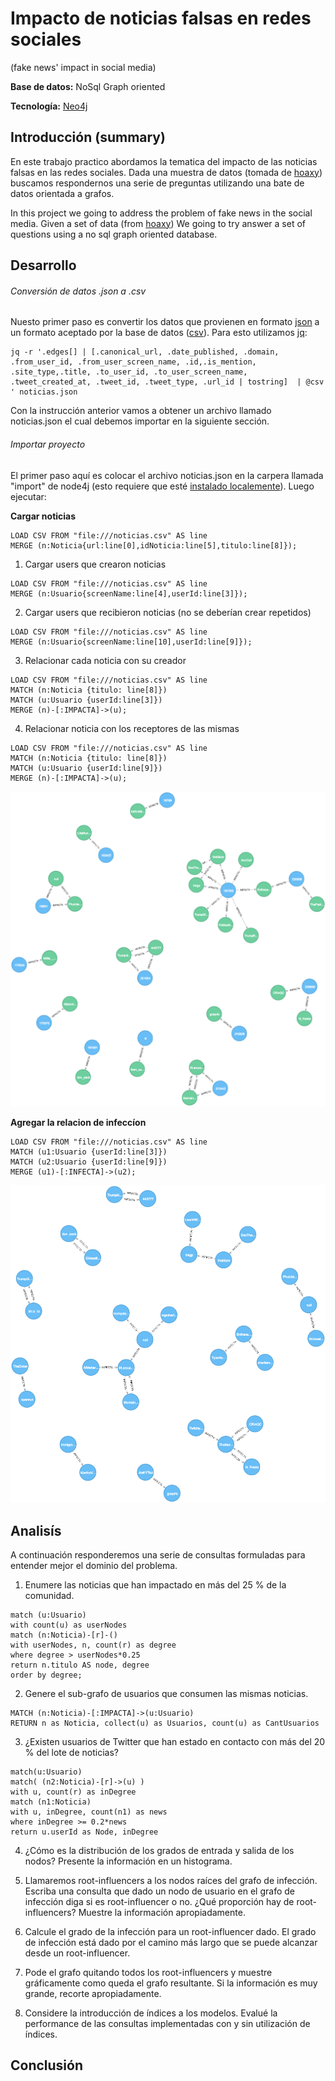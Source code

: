 # Impacto de noticias falsas en redes sociales
(fake news' impact in social media)

**Base de datos:** NoSql Graph oriented

**Tecnología:** [Neo4j](https://neo4j.com)

## Introducción (summary)

 En este trabajo practico abordamos la tematica del impacto de las noticias falsas en las redes sociales. Dada una muestra de datos (tomada de [hoaxy](http://hoaxy.iuni.iu.edu)) buscamos respondernos una serie de preguntas utilizando una bate de datos orientada a grafos.
 
 In this project we going to address the problem of fake news in the social media. Given a set of data (from [hoaxy](http://hoaxy.iuni.iu.edu)) We going to try answer a set of questions using a no sql graph oriented database.

## Desarrollo

###### Conversión de datos .json a .csv
 Nuesto primer paso es convertir los datos que provienen en formato [json](http://www.json.org) a un formato aceptado por la base de datos ([csv](https://en.wikipedia.org/wiki/Comma-separated_values)). Para esto utilizamos [jq](https://stedolan.github.io/jq/):
```
jq -r '.edges[] | [.canonical_url, .date_published, .domain, .from_user_id, .from_user_screen_name, .id,.is_mention, .site_type,.title, .to_user_id, .to_user_screen_name, .tweet_created_at, .tweet_id, .tweet_type, .url_id | tostring]  | @csv ' noticias.json
```
 Con la instrucción anterior vamos a obtener un archivo llamado noticias.json el cual debemos importar en la siguiente sección.
 
###### Importar proyecto
 
 El primer paso aquí es colocar el archivo noticias.json en la carpera llamada "import" de node4j (esto requiere que esté [instalado localemente](https://neo4j.com/docs/operations-manual/current/installation/)). Luego ejecutar:
 
 
**Cargar noticias**
```
LOAD CSV FROM "file:///noticias.csv" AS line
MERGE (n:Noticia{url:line[0],idNoticia:line[5],titulo:line[8]});
```
1. Cargar users que crearon noticias
```
LOAD CSV FROM "file:///noticias.csv" AS line
MERGE (n:Usuario{screenName:line[4],userId:line[3]});
```
2. Cargar users que recibieron noticias (no se deberían crear repetidos)
```
LOAD CSV FROM "file:///noticias.csv" AS line
MERGE (n:Usuario{screenName:line[10],userId:line[9]});
```
3. Relacionar cada noticia con su creador
```
LOAD CSV FROM "file:///noticias.csv" AS line
MATCH (n:Noticia {titulo: line[8]})
MATCH (u:Usuario {userId:line[3]})
MERGE (n)-[:IMPACTA]->(u);
```
4. Relacionar noticia con los receptores de las mismas
```
LOAD CSV FROM "file:///noticias.csv" AS line
MATCH (n:Noticia {titulo: line[8]})
MATCH (u:Usuario {userId:line[9]})
MERGE (n)-[:IMPACTA]->(u);
```

![Alt text](/img/graphImpacta_0.png?raw=true)

**Agregar la relacion de infeccíon**
```
LOAD CSV FROM "file:///noticias.csv" AS line
MATCH (u1:Usuario {userId:line[3]})
MATCH (u2:Usuario {userId:line[9]})
MERGE (u1)-[:INFECTA]->(u2);
```
![Alt text](/img/graphInfecta_0.png?raw=true)

## Analisís

 A continuación responderemos una serie de consultas formuladas para entender mejor el dominio del problema.
 
1. Enumere las noticias que han impactado en más del 25 % de la comunidad.

```
match (u:Usuario)
with count(u) as userNodes
match (n:Noticia)-[r]-()
with userNodes, n, count(r) as degree 
where degree > userNodes*0.25
return n.titulo AS node, degree
order by degree;
```

2. Genere el sub-grafo de usuarios que consumen las mismas noticias.

```
MATCH (n:Noticia)-[:IMPACTA]->(u:Usuario)
RETURN n as Noticia, collect(u) as Usuarios, count(u) as CantUsuarios
```

3. ¿Existen usuarios de Twitter que han estado en contacto con más del 20 % del lote de noticias?

```
match(u:Usuario)
match( (n2:Noticia)-[r]->(u) )
with u, count(r) as inDegree
match (n1:Noticia) 
with u, inDegree, count(n1) as news
where inDegree >= 0.2*news
return u.userId as Node, inDegree
```

4. ¿Cómo es la distribución de los grados de entrada y salida de los nodos? Presente la información en un histograma.

5. Llamaremos root-influencers a los nodos raíces del grafo de infección. Escriba una consulta que dado un nodo de usuario en el grafo de infección diga si es root-influencer o no. ¿Qué proporción hay de root-influencers? Muestre la información apropiadamente.

6. Calcule el grado de la infección para un root-influencer dado. El grado de infección está dado por el camino más largo que se puede alcanzar desde un root-influencer.

7. Pode el grafo quitando todos los root-influencers y muestre gráficamente como queda el grafo resultante. Si la información es muy grande, recorte apropiadamente.

8. Considere la introducción de índices a los modelos. Evalué la performance de las consultas implementadas con y sin utilización de índices.

## Conclusión

